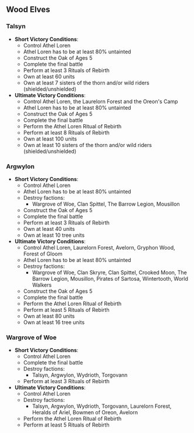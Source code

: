 ## Wood Elves

### Talsyn

* **Short Victory Conditions**:
    * Control Athel Loren
    * Athel Loren has to be at least 80% untainted
    * Construct the Oak of Ages 5
    * Complete the final battle
    * Perform at least 3 Rituals of Rebirth
    * Own at least 60 units
    * Own at least 7 sisters of the thorn and/or wild riders (shielded/unshielded)
* **Ultimate Victory Conditions**:
    * Control Athel Loren, the Laurelorn Forest and the Oreon's Camp
    * Athel Loren has to be at least 80% untainted
    * Construct the Oak of Ages 5
    * Complete the final battle
    * Perform the Athel Loren Ritual of Rebirth
    * Perform at least 8 Rituals of Rebirth
    * Own at least 100 units
    * Own at least 10 sisters of the thorn and/or wild riders (shielded/unshielded)

### Argwylon

* **Short Victory Conditions**:
    * Control Athel Loren
    * Athel Loren has to be at least 80% untainted
    * Destroy factions:
        * Wargrove of Woe, Clan Spittel, The Barrow Legion, Mousillon
    * Construct the Oak of Ages 5
    * Complete the final battle
    * Perform at least 3 Rituals of Rebirth
    * Own at least 40 units
    * Own at least 10 tree units
* **Ultimate Victory Conditions**:
    * Control Athel Loren, Laurelorn Forest, Avelorn, Gryphon Wood, Forest of Gloom
    * Athel Loren has to be at least 80% untainted
    * Destroy factions:
        * Wargrove of Woe, Clan Skryre, Clan Spittel, Crooked Moon, The Barrow Legion, Mousillon, Pirates of Sartosa, 
        Wintertooth, World Walkers
    * Construct the Oak of Ages 5
    * Complete the final battle
    * Perform the Athel Loren Ritual of Rebirth
    * Perform at least 5 Rituals of Rebirth
    * Own at least 80 units
    * Own at least 16 tree units
    
### Wargrove of Woe

* **Short Victory Conditions**:
    * Control Athel Loren
    * Complete the final battle
    * Destroy factions:
        * Talsyn, Argwylon, Wydrioth, Torgovann
    * Perform at least 3 Rituals of Rebirth
* **Ultimate Victory Conditions**:
    * Control Athel Loren
    * Destroy factions:
        * Talsyn, Argwylon, Wydrioth, Torgovann, Laurelorn Forest, Heralds of Ariel, Bowmen of Oreon, Avelorn
    * Perform the Athel Loren Ritual of Rebirth
    * Perform at least 5 Rituals of Rebirth